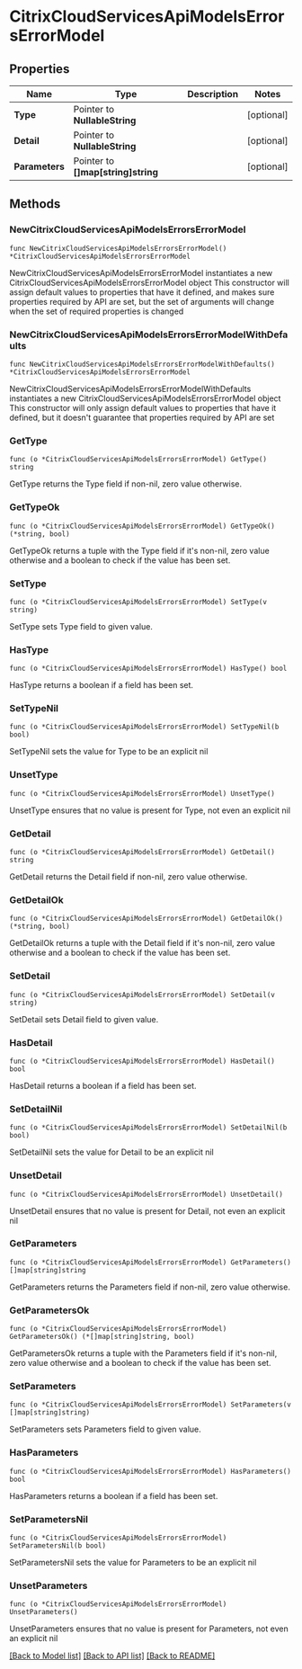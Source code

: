 # CitrixCloudServicesApiModelsErrorsErrorModel

## Properties

Name | Type | Description | Notes
------------ | ------------- | ------------- | -------------
**Type** | Pointer to **NullableString** |  | [optional] 
**Detail** | Pointer to **NullableString** |  | [optional] 
**Parameters** | Pointer to **[]map[string]string** |  | [optional] 

## Methods

### NewCitrixCloudServicesApiModelsErrorsErrorModel

`func NewCitrixCloudServicesApiModelsErrorsErrorModel() *CitrixCloudServicesApiModelsErrorsErrorModel`

NewCitrixCloudServicesApiModelsErrorsErrorModel instantiates a new CitrixCloudServicesApiModelsErrorsErrorModel object
This constructor will assign default values to properties that have it defined,
and makes sure properties required by API are set, but the set of arguments
will change when the set of required properties is changed

### NewCitrixCloudServicesApiModelsErrorsErrorModelWithDefaults

`func NewCitrixCloudServicesApiModelsErrorsErrorModelWithDefaults() *CitrixCloudServicesApiModelsErrorsErrorModel`

NewCitrixCloudServicesApiModelsErrorsErrorModelWithDefaults instantiates a new CitrixCloudServicesApiModelsErrorsErrorModel object
This constructor will only assign default values to properties that have it defined,
but it doesn't guarantee that properties required by API are set

### GetType

`func (o *CitrixCloudServicesApiModelsErrorsErrorModel) GetType() string`

GetType returns the Type field if non-nil, zero value otherwise.

### GetTypeOk

`func (o *CitrixCloudServicesApiModelsErrorsErrorModel) GetTypeOk() (*string, bool)`

GetTypeOk returns a tuple with the Type field if it's non-nil, zero value otherwise
and a boolean to check if the value has been set.

### SetType

`func (o *CitrixCloudServicesApiModelsErrorsErrorModel) SetType(v string)`

SetType sets Type field to given value.

### HasType

`func (o *CitrixCloudServicesApiModelsErrorsErrorModel) HasType() bool`

HasType returns a boolean if a field has been set.

### SetTypeNil

`func (o *CitrixCloudServicesApiModelsErrorsErrorModel) SetTypeNil(b bool)`

 SetTypeNil sets the value for Type to be an explicit nil

### UnsetType
`func (o *CitrixCloudServicesApiModelsErrorsErrorModel) UnsetType()`

UnsetType ensures that no value is present for Type, not even an explicit nil
### GetDetail

`func (o *CitrixCloudServicesApiModelsErrorsErrorModel) GetDetail() string`

GetDetail returns the Detail field if non-nil, zero value otherwise.

### GetDetailOk

`func (o *CitrixCloudServicesApiModelsErrorsErrorModel) GetDetailOk() (*string, bool)`

GetDetailOk returns a tuple with the Detail field if it's non-nil, zero value otherwise
and a boolean to check if the value has been set.

### SetDetail

`func (o *CitrixCloudServicesApiModelsErrorsErrorModel) SetDetail(v string)`

SetDetail sets Detail field to given value.

### HasDetail

`func (o *CitrixCloudServicesApiModelsErrorsErrorModel) HasDetail() bool`

HasDetail returns a boolean if a field has been set.

### SetDetailNil

`func (o *CitrixCloudServicesApiModelsErrorsErrorModel) SetDetailNil(b bool)`

 SetDetailNil sets the value for Detail to be an explicit nil

### UnsetDetail
`func (o *CitrixCloudServicesApiModelsErrorsErrorModel) UnsetDetail()`

UnsetDetail ensures that no value is present for Detail, not even an explicit nil
### GetParameters

`func (o *CitrixCloudServicesApiModelsErrorsErrorModel) GetParameters() []map[string]string`

GetParameters returns the Parameters field if non-nil, zero value otherwise.

### GetParametersOk

`func (o *CitrixCloudServicesApiModelsErrorsErrorModel) GetParametersOk() (*[]map[string]string, bool)`

GetParametersOk returns a tuple with the Parameters field if it's non-nil, zero value otherwise
and a boolean to check if the value has been set.

### SetParameters

`func (o *CitrixCloudServicesApiModelsErrorsErrorModel) SetParameters(v []map[string]string)`

SetParameters sets Parameters field to given value.

### HasParameters

`func (o *CitrixCloudServicesApiModelsErrorsErrorModel) HasParameters() bool`

HasParameters returns a boolean if a field has been set.

### SetParametersNil

`func (o *CitrixCloudServicesApiModelsErrorsErrorModel) SetParametersNil(b bool)`

 SetParametersNil sets the value for Parameters to be an explicit nil

### UnsetParameters
`func (o *CitrixCloudServicesApiModelsErrorsErrorModel) UnsetParameters()`

UnsetParameters ensures that no value is present for Parameters, not even an explicit nil

[[Back to Model list]](../README.md#documentation-for-models) [[Back to API list]](../README.md#documentation-for-api-endpoints) [[Back to README]](../README.md)


